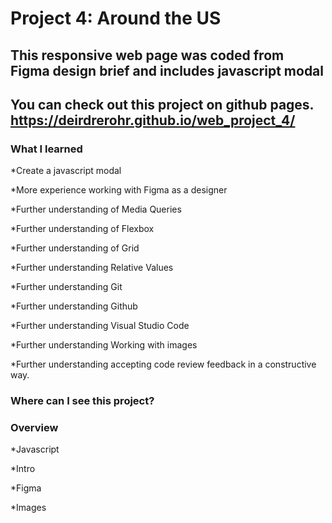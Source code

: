 
# Project 4: Around the US

## This responsive web page was coded from Figma design brief and includes javascript modal

## You can check out this project on github pages. https://deirdrerohr.github.io/web_project_4/

### What I learned

*Create a javascript modal

*More experience working with Figma as a designer

*Further understanding of Media Queries

*Further understanding of Flexbox

*Further understanding of Grid

*Further understanding Relative Values

*Further understanding Git

*Further understanding Github

*Further understanding Visual Studio Code

*Further understanding Working with images

*Further understanding accepting code review feedback in a constructive way.

### Where can I see this project?

### Overview

*Javascript

*Intro

*Figma

*Images
